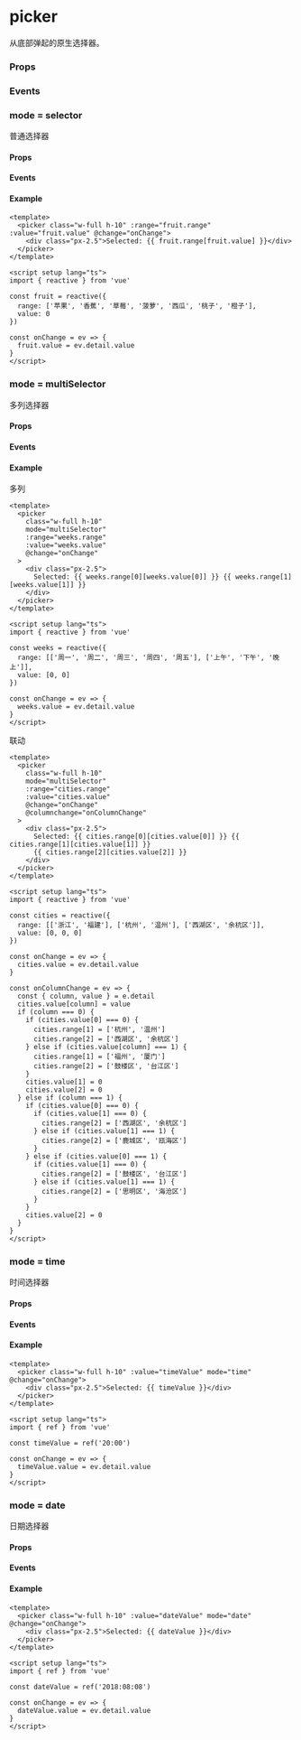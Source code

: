 <script setup>
import Props from '/@theme/components/Props.vue'
import Events from '/@theme/components/Events.vue'

const props = [
    {
        name: "header-text", 
        type: "string",
        default: "",
        required: false, 
        desc:"选择器的标题", 
        version: "0.1.0"
    },
    {
        name: "mode", 
        type:"string",
        default: "selector",
        required: false, 
        desc:"选择器类型", 
        version: "0.1.0",
         types: [
            { type: "selector", desc: '普通选择器' },
            { type: "multiSelector", desc: '多列选择器' },
            { type: "time", desc: '时间选择器' },
            { type: "date", desc: '日期选择器' },
        ],
    },
    {
        name: "disabled", 
        type:"boolean",
        default: "false",
        required: false, 
        desc:"是否禁用", 
        version: "0.1.0"
    }
]

const events = [
    {
        name: "cancel", 
        desc:"取消选择时触发", 
        event:"",
        version: "0.1.0"
    },
]

const selectorProps = [
    {
        name: "range", 
        type:"array/object[]",
        default: "[]",
        required: true, 
        desc:"mode 为 selector 或 multiSelector 时，range 有效", 
        version: "0.1.0"
    },
    {
        name: "range-key", 
        type:"string",
        default: "",
        required: false, 
        desc:"当 range 是一个 Object Array 时，通过 range-key 来指定 Object 中 key 的值作为选择器显示内容", 
        version: "0.1.0"
    },
    {
        name: "value", 
        type:"number",
        default: "0",
        required: false, 
        desc:"表示选择了 range 中的第几个（下标从 0 开始）", 
        version: "0.1.0"
    },
]

const selectorEvents = [
     {
        name: "change", 
        desc:"value 改变时触发 change 事件", 
        event:"{ value: number }",
        version: "0.1.0"
    },
]

const multiSelectorProps = [
    {
        name: "range", 
        type:"array/object[]",
        default: "[]",
        required: true, 
        desc:"mode 为 selector 或 multiSelector 时，range 有效", 
        version: "0.1.0"
    },
    {
        name: "range-key", 
        type:"string",
        default: "",
        required: false, 
        desc:"当 range 是一个 Object Array 时，通过 range-key 来指定 Object 中 key 的值作为选择器显示内容", 
        version: "0.1.0"
    },
    {
        name: "value", 
        type:"number[]",
        default: "[]",
        required: false, 
        desc:"表示选择了 range 中的第几个（下标从 0 开始）", 
        version: "0.1.0"
    },
]

const multiSelectorEvents = [
    {
        name: "change", 
        desc:"value 改变时触发 change 事件", 
        event:"{ value: number[] }",
        version: "0.1.0"
    },
    {
        name: "columnchange", 
        desc:"列改变时触发", 
        event:"",
        version: "0.1.0"
    },
]


const timeProps = [
    {
        name: "value", 
        type:"string",
        default: "",
        required: false, 
        desc: `表示选中的时间，格式为"hh:mm"`, 
        version: "0.1.0"
    },
    {
        name: "start", 
        type:"string",
        default: "",
        required: false, 
        desc:`表示有效时间范围的开始，格式为"hh:mm"`, 
        version: "0.1.0"
    },
    {
        name: "end", 
        type:"string",
        default: "",
        required: false, 
        desc:`表示有效时间范围的结束，格式为"hh:mm"`, 
        version: "0.1.0"
    },
]

const timeEvents = [
    {
        name: "change", 
        desc:"value 改变时触发 change 事件", 
        event:"{ value: string }",
        version: "0.1.0"
    }
]

const dateProps = [
    {
        name: "value", 
        type:"string",
        default: "",
        required: false, 
        desc: `表示选中的日期，格式为"yyyy-MM-dd"`, 
        version: "0.1.0"
    },
    {
        name: "start", 
        type:"string",
        default: "",
        required: false, 
        desc:`表示有效日期范围的开始，格式为"yyyy-MM-dd"`, 
        version: "0.1.0"
    },
    {
        name: "end", 
        type:"string",
        default: "",
        required: false, 
        desc:`表示有效日期范围的结束，字符串格式为"yyyy-MM-dd"`, 
        version: "0.1.0"
    },
]

const dateEvents = [
    {
        name: "change", 
        desc:"value 改变时触发 change 事件", 
        event:"{ value: string }",
        version: "0.1.0"
    }
]
</script>

# picker

从底部弹起的原生选择器。

### Props

<Props :data="props" />

### Events

<Events :data="events" />

### mode = selector

普通选择器

#### Props

<Props :data="selectorProps" />

#### Events

<Events :data="selectorEvents" />

#### Example

```vue
<template>
  <picker class="w-full h-10" :range="fruit.range" :value="fruit.value" @change="onChange">
    <div class="px-2.5">Selected: {{ fruit.range[fruit.value] }}</div>
  </picker>
</template>

<script setup lang="ts">
import { reactive } from 'vue'

const fruit = reactive({
  range: ['苹果', '香蕉', '草莓', '菠萝', '西瓜', '桃子', '橙子'],
  value: 0
})

const onChange = ev => {
  fruit.value = ev.detail.value
}
</script>
```

### mode = multiSelector

多列选择器

#### Props

<Props :data="multiSelectorProps" />

#### Events

<Events :data="multiSelectorEvents" />

#### Example

多列

```vue
<template>
  <picker
    class="w-full h-10"
    mode="multiSelector"
    :range="weeks.range"
    :value="weeks.value"
    @change="onChange"
  >
    <div class="px-2.5">
      Selected: {{ weeks.range[0][weeks.value[0]] }} {{ weeks.range[1][weeks.value[1]] }}
    </div>
  </picker>
</template>

<script setup lang="ts">
import { reactive } from 'vue'

const weeks = reactive({
  range: [['周一', '周二', '周三', '周四', '周五'], ['上午', '下午', '晚上']],
  value: [0, 0]
})

const onChange = ev => {
  weeks.value = ev.detail.value
}
</script>
```

联动

```vue
<template>
  <picker
    class="w-full h-10"
    mode="multiSelector"
    :range="cities.range"
    :value="cities.value"
    @change="onChange"
    @columnchange="onColumnChange"
  >
    <div class="px-2.5">
      Selected: {{ cities.range[0][cities.value[0]] }} {{ cities.range[1][cities.value[1]] }}
      {{ cities.range[2][cities.value[2]] }}
    </div>
  </picker>
</template>

<script setup lang="ts">
import { reactive } from 'vue'

const cities = reactive({
  range: [['浙江', '福建'], ['杭州', '温州'], ['西湖区', '余杭区']],
  value: [0, 0, 0]
})

const onChange = ev => {
  cities.value = ev.detail.value
}

const onColumnChange = ev => {
  const { column, value } = e.detail
  cities.value[column] = value
  if (column === 0) {
    if (cities.value[0] === 0) {
      cities.range[1] = ['杭州', '温州']
      cities.range[2] = ['西湖区', '余杭区']
    } else if (cities.value[column] === 1) {
      cities.range[1] = ['福州', '厦门']
      cities.range[2] = ['鼓楼区', '台江区']
    }
    cities.value[1] = 0
    cities.value[2] = 0
  } else if (column === 1) {
    if (cities.value[0] === 0) {
      if (cities.value[1] === 0) {
        cities.range[2] = ['西湖区', '余杭区']
      } else if (cities.value[1] === 1) {
        cities.range[2] = ['鹿城区', '瓯海区']
      }
    } else if (cities.value[0] === 1) {
      if (cities.value[1] === 0) {
        cities.range[2] = ['鼓楼区', '台江区']
      } else if (cities.value[1] === 1) {
        cities.range[2] = ['思明区', '海沧区']
      }
    }
    cities.value[2] = 0
  }
}
</script>
```

### mode = time

时间选择器

#### Props

<Props :data="timeProps" />

#### Events

<Events :data="timeEvents" />

#### Example

```vue
<template>
  <picker class="w-full h-10" :value="timeValue" mode="time" @change="onChange">
    <div class="px-2.5">Selected: {{ timeValue }}</div>
  </picker>
</template>

<script setup lang="ts">
import { ref } from 'vue'

const timeValue = ref('20:00')

const onChange = ev => {
  timeValue.value = ev.detail.value
}
</script>
```

### mode = date

日期选择器

#### Props

<Props :data="dateProps" />

#### Events

<Events :data="dateEvents" />

#### Example

```vue
<template>
  <picker class="w-full h-10" :value="dateValue" mode="date" @change="onChange">
    <div class="px-2.5">Selected: {{ dateValue }}</div>
  </picker>
</template>

<script setup lang="ts">
import { ref } from 'vue'

const dateValue = ref('2018:08:08')

const onChange = ev => {
  dateValue.value = ev.detail.value
}
</script>
```
